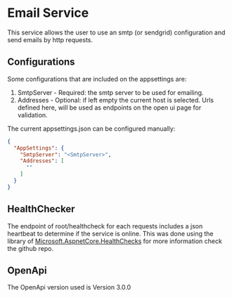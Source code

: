 # Email Service

This service allows the user to use an smtp (or sendgrid) configuration and send emails by http requests. 

## Configurations

Some configurations that are included on the appsettings are:

1. SmtpServer - Required: the smtp server to be used for emailing.
1. Addresses - Optional: if left empty the current host is selected. Urls defined here, will be used as endpoints on the open ui page for validation.

The current appsettings.json can be configured manually:

```json
{
  "AppSettings": {
    "SmtpServer": "<SmtpServer>",
    "Addresses": [
      ""
    ]
  }
}

```

## HealthChecker

The endpoint of root/healthcheck for each requests includes a json heartbeat to determine if the service is online. This was done using the library of [Microsoft.AspnetCore.HealthChecks](https://github.com/dotnet-architecture/HealthChecks) for more information check the github repo.

## OpenApi

The OpenApi version used is Version 3.0.0